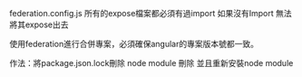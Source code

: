 federation.config.js 所有的expose檔案都必須有過import 如果沒有Import 無法將其expose出去

使用federation進行合併專案，必須確保angular的專案版本號都一致。

作法：將package.json.lock刪除 node module 刪除 並且重新安裝node module 
